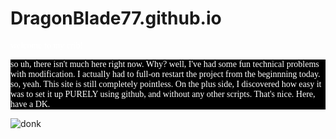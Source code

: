 # DragonBlade77.github.io
<!DOCTYPE html>
welcome to my crib!
<style>
  p { 
  font-family: sans_serif, monochrome;
  color: #ffffff
  }
  main {
  background: #000000;
  }
  </style>
  <main>
  <p> so uh, there isn't much here right now. Why? well, I've had some fun technical problems with modification. I actually had to full-on restart the project from the beginnning today.
so, yeah. This site is still completely pointless. On the plus side, I discovered how easy it was to set it up PURELY using github, and without any other scripts. That's nice. Here, have a DK.
</p>
</main>
<img alt="donk" src="https://media.discordapp.net/attachments/617165966861664269/703380950699999333/server_weapon42.jpg"; hight: 400px; width: 400px; />
